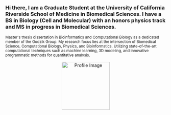 ### Hi there, I am a Graduate Student at the University of California Riverside School of Medicine in Biomedical Sciences. I have a BS in Biology (Cell and Molecular) with an honors physics track and MS in progress in Biomedical Sciences.


  <small>
Master's thesis dissertation in Bioinformatics and Computational Biology as a dedicated member of the Godzik Group.
My research focus lies at the intersection of Biomedical Science, Computational Biology, Physics, and Bioinformatics. Utilizing state-of-the-art computational techniques such as machine learning, 3D modeling, and innovative programmatic methods for quantitative analysis.
  </small>
</p>



<!-- Profile Image -->
<p align="center">
  <img src=""C:\Users\Joseph Paul\Pictures\JOSEPH M PAUL PICS OF SELF POSS IMPRESSIVE\12- 28-23-HEADSHOT BMSC UCR SCHOOL OF MEDICINE BIOMEDICAL SCIENCES MS 001001001.PNG"" alt="Profile Image" width="150" height="150"/>
</p>



